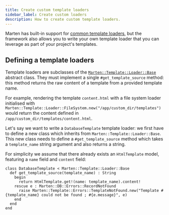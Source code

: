 ```yaml
---
title: Create custom template loaders
sidebar_label: Create custom loaders
description: How to create custom template loaders.
---
```


Marten has built-in support for [common template loaders](../reference/loaders.md), but the framework also allows you to write your own template loader that you can leverage as part of your project's templates.

## Defining a template loaders

Template loaders are subclasses of the [`Marten::Template::Loader::Base`](pathname:///api/dev/Marten/Template/Loader/Base.html) abstract class. They must implement a single `#get_template_source` method: this method returns the raw content of a template from a provided template name.

For example, rendering the template `content.html` with a file system loader initialised with `Marten::Template::Loader::FileSystem.new("/app/custom_dir/templates")` would return the content defined in `/app/custom_dir/templates/content.html`.

Let's say we want to write a `DatabaseTemplate` template loader: we first have to define a new class which inherits from `Marten::Template::Loader::Base`. This new class needs to define a `#get_template_source` method which takes a `template_name` string argument and also returns a string.

For simplicity we assume that there already exists an `HtmlTemplate` model, featuring a `name` field and `content` field:

```crystal
class DatabaseTemplate < Marten::Template::Loader::Base
  def get_template_source(template_name) : String
    begin
      return HtmlTemplate.get!(name: template_name).content!
    rescue e : Marten::DB::Errors::RecordNotFound
      raise Marten::Template::Errors::TemplateNotFound.new("Template #{template_name} could not be found ; #{e.message}", e)
    end
  end
end
```
